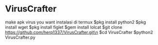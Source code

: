 # VirusCrafter
make apk virus you want
instalasi di termux
$pkg install python2
$pkg install wget
$pkg install figlet
$gem install lolcat
$git clone https://github.com/herp1337/VirusCrafter.git\n
$cd VirusCrafter
$python2 VirusCrafter.py
